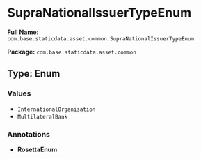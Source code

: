 # SupraNationalIssuerTypeEnum

**Full Name:** `cdm.base.staticdata.asset.common.SupraNationalIssuerTypeEnum`

**Package:** `cdm.base.staticdata.asset.common`

## Type: Enum

### Values

- `InternationalOrganisation`
- `MultilateralBank`
### Annotations

- **RosettaEnum**

